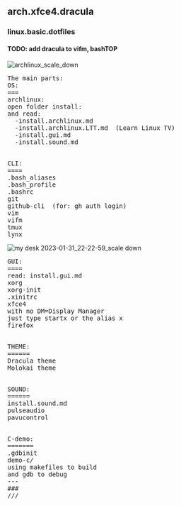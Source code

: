 ## arch.xfce4.dracula
### linux.basic.dotfiles

#### TODO: add dracula to vifm, bashTOP





![archlinux_scale_down](https://user-images.githubusercontent.com/6655776/215884852-a5e8a1e1-5d53-4ac0-a995-b6f9a2ac4d43.jpg)

<pre>
The main parts:
OS:
===
archlinux:
open folder install:
and read:
  -install.archlinux.md
  -install.archlinux.LTT.md  (Learn Linux TV)
  -install.gui.md
  -install.sound.md
  

CLI:
====
.bash_aliases
.bash_profile
.bashrc
git
github-cli  (for: gh auth login)
vim
vifm
tmux
lynx
</pre>

![my desk 2023-01-31_22-22-59_scale down](https://user-images.githubusercontent.com/6655776/215888061-d0979a75-f4a9-4e26-82ef-aedf6ce62eb0.jpg)

<pre>
GUI:
====
read: install.gui.md
xorg
xorg-init
.xinitrc
xfce4
with no DM=Display Manager
just type startx or the alias x
firefox


THEME:
======
Dracula theme
Molokai theme


SOUND:
======
install.sound.md
pulseaudio
pavucontrol


C-demo:
=======
.gdbinit
demo-c/
using makefiles to build
and gdb to debug
---
###
///

</pre>

